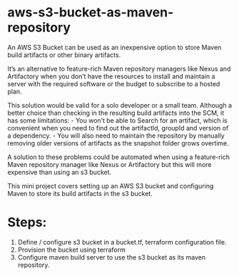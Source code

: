 # aws-s3-bucket-as-maven-repository
An AWS S3 Bucket can be used as an inexpensive option to store Maven build artifacts or other binary artifacts. 

It’s an alternative to feature-rich Maven repository managers like Nexus and Artifactory when you don’t have the resources to install and maintain a server with the required software or the budget to subscribe to a hosted plan.

This solution would be valid for a solo developer or a small team. 
Although a better choice than checking in the resulting build artifacts into the SCM, it has some limitations: 
    - You won’t be able to Search for an artifact, which is convenient when you need to find out the artifactId, groupId and version of a           dependency. 
    - You will also need to maintain the repository by manually removing older versions of artifacts as the snapshot folder grows overtime.

A solution to these problems could be automated when using a feature-rich Maven repository manager like Nexus or Artifactory but this will more expensive than using an s3 bucket.

This mini project covers setting up an AWS S3 bucket and configuring Maven to store its build artifacts in the s3 bucket. 

Steps:
======
1. Define / configure s3 bucket in a bucket.tf, terraform configuration file.
2. Provision the bucket using terraform
3. Configure maven build server to use the s3 bucket as its maven repository.

